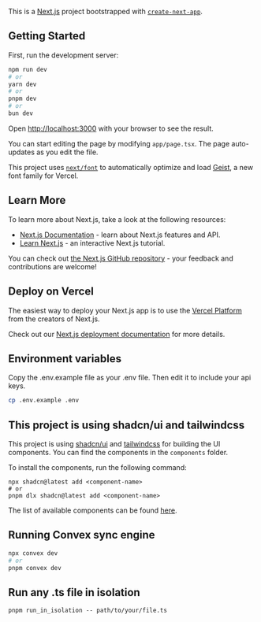 This is a [Next.js](https://nextjs.org) project bootstrapped with [`create-next-app`](https://nextjs.org/docs/app/api-reference/cli/create-next-app).

## Getting Started

First, run the development server:

```bash
npm run dev
# or
yarn dev
# or
pnpm dev
# or
bun dev
```

Open [http://localhost:3000](http://localhost:3000) with your browser to see the result.

You can start editing the page by modifying `app/page.tsx`. The page auto-updates as you edit the file.

This project uses [`next/font`](https://nextjs.org/docs/app/building-your-application/optimizing/fonts) to automatically optimize and load [Geist](https://vercel.com/font), a new font family for Vercel.

## Learn More

To learn more about Next.js, take a look at the following resources:

- [Next.js Documentation](https://nextjs.org/docs) - learn about Next.js features and API.
- [Learn Next.js](https://nextjs.org/learn) - an interactive Next.js tutorial.

You can check out [the Next.js GitHub repository](https://github.com/vercel/next.js) - your feedback and contributions are welcome!

## Deploy on Vercel

The easiest way to deploy your Next.js app is to use the [Vercel Platform](https://vercel.com/new?utm_medium=default-template&filter=next.js&utm_source=create-next-app&utm_campaign=create-next-app-readme) from the creators of Next.js.

Check out our [Next.js deployment documentation](https://nextjs.org/docs/app/building-your-application/deploying) for more details.

## Environment variables

Copy the .env.example file as your .env file. Then edit it to include your api keys.

```bash
cp .env.example .env
```

## This project is using shadcn/ui and tailwindcss

This project is using [shadcn/ui](https://ui.shadcn.com/) and [tailwindcss](https://tailwindcss.com/) for building the UI components. You can find the components in the `components` folder.

To install the components, run the following command:

```
npx shadcn@latest add <component-name>
# or
pnpm dlx shadcn@latest add <component-name>

```

The list of available components can be found [here](https://ui.shadcn.com/docs/components/).

## Running Convex sync engine

```bash
npx convex dev
# or
pnpm convex dev
```

## Run any .ts file in isolation

`pnpm run_in_isolation -- path/to/your/file.ts`
